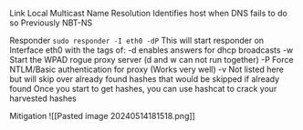 Link Local Multicast Name Resolution
Identifies host when DNS fails to do so
Previously NBT-NS

Responder
	`sudo responder -I eth0 -dP`
	This will start responder on Interface eth0 with the tags of:
		-d  enables answers for dhcp broadcasts
		-w  Start the WPAD rogue proxy server (d and w can not run together)
		-P  Force NTLM/Basic authentication for proxy (Works very well)
		-v  Not listed here but will skip over already found hashes that would be skipped if already found
	Once you start to get hashes, you can use hashcat to crack your harvested hashes


Mitigation
![[Pasted image 20240514181518.png]]
